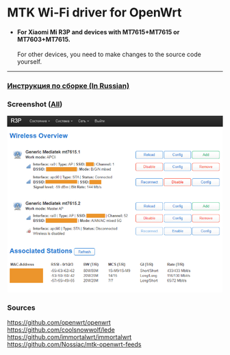 # MTK Wi-Fi driver for OpenWrt
- #### For Xiaomi Mi R3P and devices with MT7615+MT7615 or MT7603+MT7615.

  For other devices, you need to make changes to the source code yourself.  

---
### [Инструкция по сборке (In Russian)](README_RU.md)

### Screenshot ([All](screenshots))
![Image alt](screenshots/mtk_wifi_overview.png)

### Sources
https://github.com/openwrt/openwrt  
https://github.com/coolsnowwolf/lede  
https://github.com/immortalwrt/immortalwrt  
https://github.com/Nossiac/mtk-openwrt-feeds  
